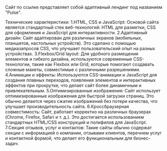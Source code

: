 Сайт по ссылке представляет собой адаптивный лендинг под названием "Pulse".

Технические характеристики:
1.HTML, CSS и JavaScript:
Основой сайта является стандартный стек веб-технологий: HTML для разметки, CSS для оформления и JavaScript для интерактивности.
2.Адаптивный дизайн:
Сайт адаптирован для различных экранов (мобильных, планшетов, настольных устройств). Это сделано с помощью медиазапросов CSS, что улучшает пользовательский опыт на разных устройствах.
3.Flexbox/Grid layout:
Для удобного размещения элементов и гибкого дизайна, используются современные CSS-технологии, такие как Flexbox или Grid, которые помогают создавать сложные макеты, совместимые с различными разрешениями.
4.Анимации и эффекты:
Используются CSS-анимации и JavaScript для создания плавных переходов, появления элементов и интерактивных эффектов при прокрутке, что делает сайт более динамичным и привлекательным.
5.Оптимизированные изображения:
Сайт использует оптимизированные изображения для быстрой загрузки страниц. Это обычно делается через сжатие изображений без потери качества, что улучшает производительность сайта.
6.Кроссбраузерная совместимость:
Сайт, работает корректно на различных браузерах (Chrome, Firefox, Safari и т. д.). Это достигается использованием стандартных HTML/CSS конструкций и полифилов для JavaScript.
7.Секция отзывов, услуг и контактов:
Такие сайты обычно содержат секции с информацией о компании, отзывами клиентов, перечнем услуг и контактной формой, что делает его функциональным для бизнес-задач.
